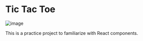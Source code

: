 # Tic Tac Toe

![image](https://github.com/marios-pz/tic-tac-toe-react/assets/30930688/8af359e6-fedc-4dc8-bd2e-f5d2d5a08529)


This is a practice project to familiarize with React components.
